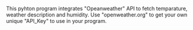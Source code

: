 This pyhton program integrates "Opeanweather" API to fetch temparature, weather description and humidity.
Use "openweather.org" to get your own unique "API_Key" to use in your program.
